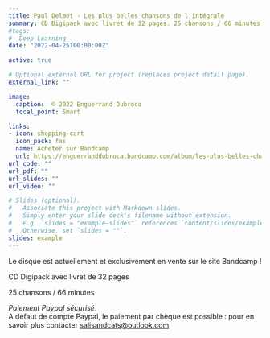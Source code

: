 ```yaml
---
title: Paul Delmet - Les plus belles chansons de l'intégrale
summary: CD Digipack avec livret de 32 pages. 25 chansons / 66 minutes
#tags:
#- Deep Learning
date: "2022-04-25T00:00:00Z"

active: true

# Optional external URL for project (replaces project detail page).
external_link: ""

image:
  caption:  © 2022 Enguerrand Dubroca
  focal_point: Smart

links:
- icon: shopping-cart
  icon_pack: fas
  name: Acheter sur Bandcamp
  url: https://enguerranddubroca.bandcamp.com/album/les-plus-belles-chansons-de-lint-grale-paul-delmet
url_code: ""
url_pdf: ""
url_slides: ""
url_video: ""

# Slides (optional).
#   Associate this project with Markdown slides.
#   Simply enter your slide deck's filename without extension.
#   E.g. `slides = "example-slides"` references `content/slides/example-slides.md`.
#   Otherwise, set `slides = ""`.
slides: example
---
```


Le disque est actuellement et exclusivement en vente sur le site Bandcamp !

CD Digipack avec livret de 32 pages
			
25 chansons / 66 minutes
			
*Paiement Paypal sécurisé*. <br>
A défaut de compte Paypal, le paiement par chèque est possible : pour en savoir plus contacter salisandcats@outlook.com
